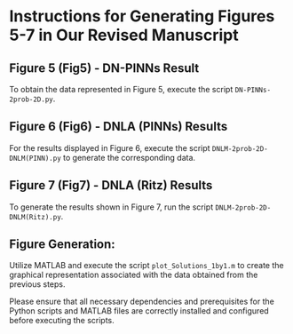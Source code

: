 # Instructions for Generating Figures 5-7 in Our Revised Manuscript
## Figure 5 (Fig5) - DN-PINNs Result
To obtain the data represented in Figure 5, execute the script `DN-PINNs-2prob-2D.py`.
 
## Figure 6 (Fig6) - DNLA (PINNs) Results
For the results displayed in Figure 6, execute the script `DNLM-2prob-2D-DNLM(PINN).py` to generate the corresponding data.

## Figure 7 (Fig7) - DNLA (Ritz) Results
To generate the results shown in Figure 7, run the script `DNLM-2prob-2D-DNLM(Ritz).py`.

## Figure Generation:
Utilize MATLAB and execute the script `plot_Solutions_1by1.m` to create the graphical representation associated with the data obtained from the previous steps.

Please ensure that all necessary dependencies and prerequisites for the Python scripts and MATLAB files are correctly installed and configured before executing the scripts.
